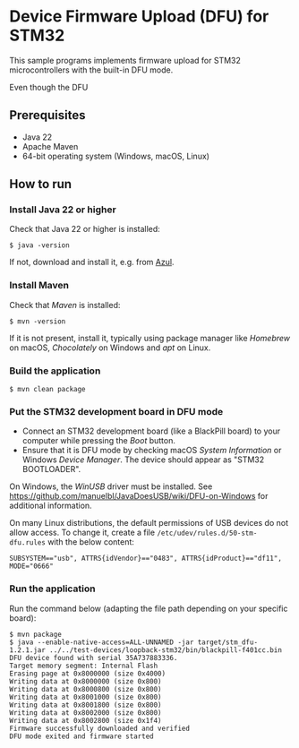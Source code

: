 # Device Firmware Upload (DFU) for STM32

This sample programs implements firmware upload for STM32 microcontrollers with the built-in DFU mode.

Even though the DFU

## Prerequisites

- Java 22
- Apache Maven
- 64-bit operating system (Windows, macOS, Linux)

## How to run

### Install Java 22 or higher

Check that Java 22 or higher is installed:

```shell
$ java -version
```

If not, download and install it, e.g. from [Azul](https://www.azul.com/downloads/?package=jdk).

### Install Maven

Check that *Maven* is installed:

```shell
$ mvn -version
```

If it is not present, install it, typically using package manager like *Homebrew* on macOS, *Chocolately* on Windows and *apt* on Linux.

### Build the application

```shell
$ mvn clean package
```

### Put the STM32 development board in DFU mode

- Connect an STM32 development board (like a BlackPill board) to your computer while pressing the *Boot* button.
- Ensure that it is DFU mode by checking macOS *System Information* or Windows *Device Manager*. The device should appear as "STM32 BOOTLOADER".

On Windows, the *WinUSB* driver must be installed. See https://github.com/manuelbl/JavaDoesUSB/wiki/DFU-on-Windows for additional information.

On many Linux distributions, the default permissions of USB devices do not allow access. To change it, create a file `/etc/udev/rules.d/50-stm-dfu.rules` with the below content:

```text
SUBSYSTEM=="usb", ATTRS{idVendor}=="0483", ATTRS{idProduct}=="df11", MODE="0666"
```


### Run the application

Run the command below (adapting the file path depending on your specific board):

```shell
$ mvn package
$ java --enable-native-access=ALL-UNNAMED -jar target/stm_dfu-1.2.1.jar ../../test-devices/loopback-stm32/bin/blackpill-f401cc.bin
DFU device found with serial 35A737883336.
Target memory segment: Internal Flash
Erasing page at 0x8000000 (size 0x4000)
Writing data at 0x8000000 (size 0x800)
Writing data at 0x8000800 (size 0x800)
Writing data at 0x8001000 (size 0x800)
Writing data at 0x8001800 (size 0x800)
Writing data at 0x8002000 (size 0x800)
Writing data at 0x8002800 (size 0x1f4)
Firmware successfully downloaded and verified
DFU mode exited and firmware started
```
